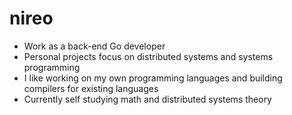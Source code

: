 # nireo

- Work as a back-end Go developer
- Personal projects focus on distributed systems and systems programming
- I like working on my own programming languages and building compilers for existing languages
- Currently self studying math and distributed systems theory
